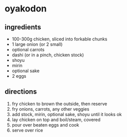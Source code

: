 # oyakodon

## ingredients

* 100-300g chicken, sliced into forkable chunks
* 1 large onion (or 2 small)
* optional carrots
* dashi (or in a pinch, chicken stock)
* shoyu
* mirin
* optional sake
* 2 eggs

## directions

1. fry chicken to brown the outside, then reserve
2. fry onions, carrots, any other veggies
3. add stock, mirin, optional sake, shoyu until it looks ok
4. lay chicken on top and boil/steam, covered
5. pour over beaten eggs and cook
6. serve over rice